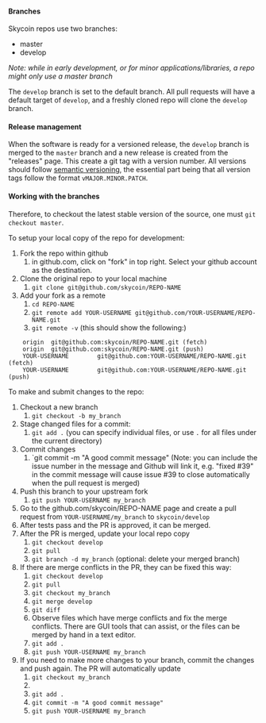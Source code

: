 #### Branches

Skycoin repos use two branches:

* master
* develop

*Note: while in early development, or for minor applications/libraries, a repo might only use a master branch*

The `develop` branch is set to the default branch. All pull requests will have a default target of `develop`, and a freshly cloned repo will clone the `develop` branch.

#### Release management

When the software is ready for a versioned release, the `develop` branch is merged to the `master` branch and a new release is created from the "releases" page. This create a git tag with a version number. All versions should follow [semantic versioning](https://semver.org), the essential part being that all version tags follow the format `vMAJOR.MINOR.PATCH`.

#### Working with the branches

Therefore, to checkout the latest stable version of the source, one must `git checkout master`.

To setup your local copy of the repo for development:

1. Fork the repo within github			
    1. in github.com, click on "fork" in top right. Select your github account as the destination.
1. Clone the original repo to your local machine
    1. `git clone git@github.com/skycoin/REPO-NAME`
1. Add your fork as a remote  
    1. `cd REPO-NAME`			
    1. `git remote add YOUR-USERNAME git@github.com/YOUR-USERNAME/REPO-NAME.git`
    1. `git remote -v` (this should show the following:)
```		
    origin  git@github.com:skycoin/REPO-NAME.git (fetch)
    origin  git@github.com:skycoin/REPO-NAME.git (push)
    YOUR-USERNAME        git@github.com:YOUR-USERNAME/REPO-NAME.git (fetch)
    YOUR-USERNAME        git@github.com:YOUR-USERNAME/REPO-NAME.git (push)
```

To make and submit changes to the repo:
	
1. Checkout a new branch
    1.	`git checkout -b my_branch`
1. Stage changed files for a commit:
    1.	`git add .` (you can specify individual files, or use `.` for all files under the current directory)
1. Commit changes
    1. `git commit -m "A good commit message" (Note: you can include the issue number in the message and Github will link it, e.g. "fixed #39" in the commit message will cause issue #39 to close automatically when the pull request is merged)
1. Push this branch to your upstream fork
    1. `git push YOUR-USERNAME my_branch`
1. Go to the github.com/skycoin/REPO-NAME page and create a pull request from `YOUR-USERNAME/my_branch` to `skycoin/develop`
1. After tests pass and the PR is approved, it can be merged.
1. After the PR is merged, update your local repo copy
    1. `git checkout develop`
    1. `git pull`
    1. `git branch -d my_branch` (optional: delete your merged branch)
1. If there are merge conflicts in the PR, they can be fixed this way:
    1. `git checkout develop`
    1. `git pull`
    1. `git checkout my_branch`
    1. `git merge develop`
    1. `git diff`
    1. Observe files which have merge conflicts and fix the merge conflicts. There are GUI tools that can assist, or the files can be merged by hand in a text editor.
    1. `git add .`
    1. `git push YOUR-USERNAME my_branch`
1. If you need to make more changes to your branch, commit the changes and push again. The PR will automatically update
    1. `git checkout my_branch`
    1. <edit files>
    1. `git add .`
    1. `git commit -m "A good commit message"`
    1. `git push YOUR-USERNAME my_branch`